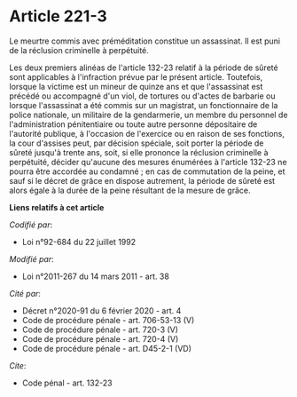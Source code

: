 # Article 221-3

Le meurtre commis avec préméditation constitue un assassinat. Il est puni de la réclusion criminelle à perpétuité. 

Les deux premiers alinéas de l'article 132-23 relatif à la période de sûreté sont applicables à l'infraction prévue par le
présent article. Toutefois, lorsque la victime est un mineur de quinze ans et que l'assassinat est précédé ou accompagné d'un
viol, de tortures ou d'actes de barbarie ou lorsque l'assassinat a été commis sur un magistrat, un fonctionnaire de la police
nationale, un militaire de la gendarmerie, un membre du personnel de l'administration pénitentiaire ou toute autre personne
dépositaire de l'autorité publique, à l'occasion de l'exercice ou en raison de ses fonctions, la cour d'assises peut, par
décision spéciale, soit porter la période de sûreté jusqu'à trente ans, soit, si elle prononce la réclusion criminelle à
perpétuité, décider qu'aucune des mesures énumérées à l'article 132-23 ne pourra être accordée au condamné ; en cas de
commutation de la peine, et sauf si le décret de grâce en dispose autrement, la période de sûreté est alors égale à la durée
de la peine résultant de la mesure de grâce.

**Liens relatifs à cet article**

_Codifié par_:

  - Loi n°92-684 du 22 juillet 1992

_Modifié par_:

  - Loi n°2011-267 du 14 mars 2011 - art. 38

_Cité par_:

  - Décret n°2020-91 du 6 février 2020 - art. 4
  - Code de procédure pénale - art. 706-53-13 (V)
  - Code de procédure pénale - art. 720-3 (V)
  - Code de procédure pénale - art. 720-4 (V)
  - Code de procédure pénale - art. D45-2-1 (VD)

_Cite_:

  - Code pénal - art. 132-23
